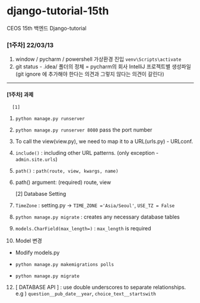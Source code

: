 # django-tutorial-15th
CEOS 15th 백엔드 Django-tutorial

### [1주차] 22/03/13
1. window / pycharm / powershell 가상환경 진입 `venv\Scripts\activate`
2. git status - .idea/ 폴더의 정체 = pycharm의 회사 IntelliJ 프로젝트별 생성파일
   (git ignore 에 추가해야 한다는 의견과 그렇지 않다는 의견이 갈린다)
---


#### [1주차] 과제

      [1] 

1. `python manage.py runserver` 
2. `python manage.py runserver 8080` pass the port number
3. To call the view(view.py), we need to map it to a URL(urls.py) - URLconf.
4. `include()` : including other URL patterns. (only exception -`admin.site.urls`)
5. `path()` : `path(route, view, kwargs, name)`
6. path() argument: (required) route, view

      
      [2] Database Setting

8. `TimeZone` : setting.py -> `TIME_ZONE ='Asia/Seoul'`, `USE_TZ = False`
9. `python manage.py migrate` :  creates any necessary database tables
10. `models.CharField(max_length=)` : `max_length` is required


11. Model 변경 
- Modify models.py 

- `python manage.py makemigrations polls`

- `python manage.py migrate`
12. [ DATABASE API ] : use double underscores to separate relationships.
e.g ) `question__pub_date__year`, `choice_text__startswith`
